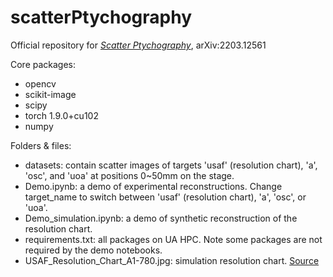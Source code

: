 # scatterPtychography

Official repository for [*Scatter Ptychography*](https://arxiv.org/abs/2203.12561), arXiv:2203.12561


Core packages:
* opencv
* scikit-image
* scipy
* torch 1.9.0+cu102
* numpy

Folders & files:
* datasets: contain scatter images of targets 'usaf' (resolution chart), 'a', 'osc', and 'uoa' at positions 0~50mm on the stage.
* Demo.ipynb: a demo of experimental reconstructions. Change target_name to switch between 'usaf' (resolution chart), 'a', 'osc', or 'uoa'.
* Demo_simulation.ipynb: a demo of synthetic reconstruction of the resolution chart.
* requirements.txt: all packages on UA HPC. Note some packages are not required by the demo notebooks.
* USAF_Resolution_Chart_A1-780.jpg: simulation resolution chart. [Source](https://www.thorlabs.com/images/TabImages/USAF_Resolution_Chart_A1-780.jpg)
